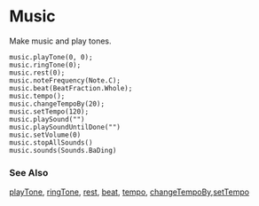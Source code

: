 # Music

Make music and play tones.

```cards
music.playTone(0, 0);
music.ringTone(0);
music.rest(0);
music.noteFrequency(Note.C);
music.beat(BeatFraction.Whole);
music.tempo();
music.changeTempoBy(20);
music.setTempo(120);
music.playSound("")
music.playSoundUntilDone("")
music.setVolume(0)
music.stopAllSounds()
music.sounds(Sounds.BaDing)
```

### See Also

[playTone](/reference/music/play-tone), [ringTone](/reference/music/ring-tone), [rest](/reference/music/rest), [beat](/reference/music/beat), [tempo](/reference/music/tempo), [changeTempoBy](/reference/music/change-tempo-by),[setTempo](/reference/music/set-tempo)
